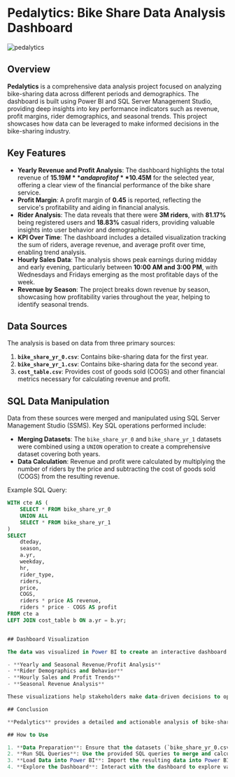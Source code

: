 # Pedalytics: Bike Share Data Analysis Dashboard

![pedalytics](https://github.com/user-attachments/assets/e78bf303-557c-43ed-9f97-3a5034758062)

## Overview

**Pedalytics** is a comprehensive data analysis project focused on analyzing bike-sharing data across different periods and demographics. The dashboard is built using Power BI and SQL Server Management Studio, providing deep insights into key performance indicators such as revenue, profit margins, rider demographics, and seasonal trends. This project showcases how data can be leveraged to make informed decisions in the bike-sharing industry.

## Key Features

- **Yearly Revenue and Profit Analysis**: The dashboard highlights the total revenue of **$15.19M** and a profit of **$10.45M** for the selected year, offering a clear view of the financial performance of the bike share service.
- **Profit Margin**: A profit margin of **0.45** is reported, reflecting the service's profitability and aiding in financial analysis.
- **Rider Analysis**: The data reveals that there were **3M riders**, with **81.17%** being registered users and **18.83%** casual riders, providing valuable insights into user behavior and demographics.
- **KPI Over Time**: The dashboard includes a detailed visualization tracking the sum of riders, average revenue, and average profit over time, enabling trend analysis.
- **Hourly Sales Data**: The analysis shows peak earnings during midday and early evening, particularly between **10:00 AM and 3:00 PM**, with Wednesdays and Fridays emerging as the most profitable days of the week.
- **Revenue by Season**: The project breaks down revenue by season, showcasing how profitability varies throughout the year, helping to identify seasonal trends.

## Data Sources

The analysis is based on data from three primary sources:

1. **`bike_share_yr_0.csv`**: Contains bike-sharing data for the first year.
2. **`bike_share_yr_1.csv`**: Contains bike-sharing data for the second year.
3. **`cost_table.csv`**: Provides cost of goods sold (COGS) and other financial metrics necessary for calculating revenue and profit.

## SQL Data Manipulation

Data from these sources were merged and manipulated using SQL Server Management Studio (SSMS). Key SQL operations performed include:

- **Merging Datasets**: The `bike_share_yr_0` and `bike_share_yr_1` datasets were combined using a `UNION` operation to create a comprehensive dataset covering both years.
- **Data Calculation**: Revenue and profit were calculated by multiplying the number of riders by the price and subtracting the cost of goods sold (COGS) from the resulting revenue.

Example SQL Query:

```sql
WITH cte AS (
    SELECT * FROM bike_share_yr_0 
    UNION ALL
    SELECT * FROM bike_share_yr_1
)
SELECT 
    dteday,
    season,
    a.yr,
    weekday,
    hr,
    rider_type,
    riders,
    price,
    COGS,
    riders * price AS revenue,
    riders * price - COGS AS profit
FROM cte a
LEFT JOIN cost_table b ON a.yr = b.yr;


## Dashboard Visualization

The data was visualized in Power BI to create an interactive dashboard that allows users to explore various metrics and trends in the bike-sharing data. The dashboard includes:

- **Yearly and Seasonal Revenue/Profit Analysis**
- **Rider Demographics and Behavior**
- **Hourly Sales and Profit Trends**
- **Seasonal Revenue Analysis**

These visualizations help stakeholders make data-driven decisions to optimize operations, improve user experience, and maximize profitability.

## Conclusion

**Pedalytics** provides a detailed and actionable analysis of bike-sharing data, offering valuable insights into financial performance, user behavior, and seasonal trends. This project demonstrates the power of combining SQL data manipulation with advanced visualization tools like Power BI to drive business insights and decision-making.

## How to Use

1. **Data Preparation**: Ensure that the datasets (`bike_share_yr_0.csv`, `bike_share_yr_1.csv`, and `cost_table.csv`) are loaded into your SQL Server.
2. **Run SQL Queries**: Use the provided SQL queries to merge and calculate necessary metrics.
3. **Load Data into Power BI**: Import the resulting data into Power BI for visualization.
4. **Explore the Dashboard**: Interact with the dashboard to explore various metrics and gain insights into the bike-sharing service.


